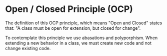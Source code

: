 Open / Closed Principle (OCP)
=====

The definition of this OCP principle, which means "Open and Closed" states that:
"A class must be open for extension, but closed for change".

To contemplate this principle we use abasations and polyporphism. When extending a new behavior in a
class, we must create new code and not change existing code.